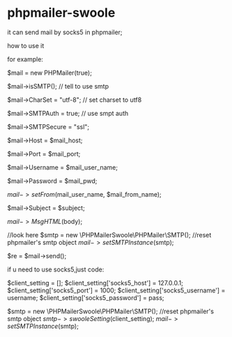 # phpmailer-swoole

it can send mail by socks5 in phpmailer; 



how to use it


for example:


$mail = new PHPMailer(true);

$mail->isSMTP(); // tell to use smtp

$mail->CharSet = "utf-8"; // set charset to utf8

$mail->SMTPAuth = true;  // use smpt auth

$mail->SMTPSecure = "ssl";

$mail->Host = $mail_host;

$mail->Port = $mail_port;

$mail->Username = $mail_user_name;

$mail->Password = $mail_pwd;

$mail->setFrom($mail_user_name, $mail_from_name);

$mail->Subject = $subject;

$mail->MsgHTML($body);

//look here
$smtp = new \PHPMailerSwoole\PHPMailer\SMTP();
//reset phpmailer's smtp object
$mail->setSMTPInstance($smtp);

$re = $mail->send();


if u need to use socks5,just code:

$client_setting = [];
$client_setting['socks5_host'] = 127.0.0.1;
$client_setting['socks5_port'] = 1000;
$client_setting['socks5_username'] = username;
$client_setting['socks5_password'] = pass;

$smtp = new \PHPMailerSwoole\PHPMailer\SMTP();
//reset phpmailer's smtp object
$smtp->swooleSetting($client_setting);
$mail->setSMTPInstance($smtp);